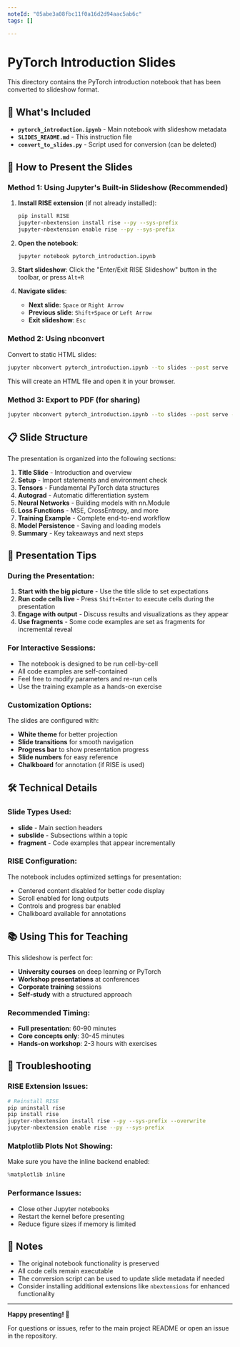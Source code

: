 ```yaml
---
noteId: "05abe3a08fbc11f0a16d2d94aac5ab6c"
tags: []

---
```


# PyTorch Introduction Slides

This directory contains the PyTorch introduction notebook that has been converted to slideshow format.

## 🎯 What's Included

- **`pytorch_introduction.ipynb`** - Main notebook with slideshow metadata
- **`SLIDES_README.md`** - This instruction file
- **`convert_to_slides.py`** - Script used for conversion (can be deleted)

## 🚀 How to Present the Slides

### Method 1: Using Jupyter's Built-in Slideshow (Recommended)

1. **Install RISE extension** (if not already installed):
   ```bash
   pip install RISE
   jupyter-nbextension install rise --py --sys-prefix
   jupyter-nbextension enable rise --py --sys-prefix
   ```

2. **Open the notebook**:
   ```bash
   jupyter notebook pytorch_introduction.ipynb
   ```

3. **Start slideshow**: Click the "Enter/Exit RISE Slideshow" button in the toolbar, or press `Alt+R`

4. **Navigate slides**:
   - **Next slide**: `Space` or `Right Arrow`
   - **Previous slide**: `Shift+Space` or `Left Arrow`
   - **Exit slideshow**: `Esc`

### Method 2: Using nbconvert

Convert to static HTML slides:
```bash
jupyter nbconvert pytorch_introduction.ipynb --to slides --post serve
```

This will create an HTML file and open it in your browser.

### Method 3: Export to PDF (for sharing)

```bash
jupyter nbconvert pytorch_introduction.ipynb --to slides --post serve --no-input
```

## 📋 Slide Structure

The presentation is organized into the following sections:

1. **Title Slide** - Introduction and overview
2. **Setup** - Import statements and environment check
3. **Tensors** - Fundamental PyTorch data structures
4. **Autograd** - Automatic differentiation system
5. **Neural Networks** - Building models with nn.Module
6. **Loss Functions** - MSE, CrossEntropy, and more
7. **Training Example** - Complete end-to-end workflow
8. **Model Persistence** - Saving and loading models
9. **Summary** - Key takeaways and next steps

## 🎨 Presentation Tips

### During the Presentation:

1. **Start with the big picture** - Use the title slide to set expectations
2. **Run code cells live** - Press `Shift+Enter` to execute cells during the presentation
3. **Engage with output** - Discuss results and visualizations as they appear
4. **Use fragments** - Some code examples are set as fragments for incremental reveal

### For Interactive Sessions:

- The notebook is designed to be run cell-by-cell
- All code examples are self-contained
- Feel free to modify parameters and re-run cells
- Use the training example as a hands-on exercise

### Customization Options:

The slides are configured with:
- **White theme** for better projection
- **Slide transitions** for smooth navigation
- **Progress bar** to show presentation progress
- **Slide numbers** for easy reference
- **Chalkboard** for annotation (if RISE is used)

## 🛠️ Technical Details

### Slide Types Used:
- **slide** - Main section headers
- **subslide** - Subsections within a topic
- **fragment** - Code examples that appear incrementally

### RISE Configuration:
The notebook includes optimized settings for presentation:
- Centered content disabled for better code display
- Scroll enabled for long outputs
- Controls and progress bar enabled
- Chalkboard available for annotations

## 📚 Using This for Teaching

This slideshow is perfect for:
- **University courses** on deep learning or PyTorch
- **Workshop presentations** at conferences
- **Corporate training** sessions
- **Self-study** with a structured approach

### Recommended Timing:
- **Full presentation**: 60-90 minutes
- **Core concepts only**: 30-45 minutes
- **Hands-on workshop**: 2-3 hours with exercises

## 🔧 Troubleshooting

### RISE Extension Issues:
```bash
# Reinstall RISE
pip uninstall rise
pip install rise
jupyter-nbextension install rise --py --sys-prefix --overwrite
jupyter-nbextension enable rise --py --sys-prefix
```

### Matplotlib Plots Not Showing:
Make sure you have the inline backend enabled:
```python
%matplotlib inline
```

### Performance Issues:
- Close other Jupyter notebooks
- Restart the kernel before presenting
- Reduce figure sizes if memory is limited

## 📝 Notes

- The original notebook functionality is preserved
- All code cells remain executable
- The conversion script can be used to update slide metadata if needed
- Consider installing additional extensions like `nbextensions` for enhanced functionality

---

**Happy presenting! 🎉**

For questions or issues, refer to the main project README or open an issue in the repository.
